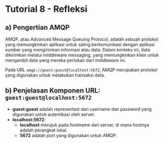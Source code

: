 
# Tutorial 8 - Refleksi

## a) Pengertian AMQP
AMQP, atau Advanced Message Queuing Protocol, adalah sebuah protokol yang memungkinkan aplikasi untuk saling berkomunikasi dengan aplikasi sumber yang mengirimkan informasi atau data. Dalam konteks ini, data dikirimkan melalui middleware messaging, yang memungkinkan klien untuk mengambil data yang mereka perlukan dari middleware ini.

Pada URL `amqp://guest:guest@localhost:5672`, AMQP merupakan protokol yang digunakan untuk melakukan transaksi data.

## b) Penjelasan Komponen URL: `guest:guest@localhost:5672`
- **guest:guest** adalah representasi dari username dan password yang digunakan untuk autentikasi oleh server.
- **localhost:5672**:
  - **localhost** merujuk pada hostname dari server, di mana hostnya adalah perangkat lokal.
  - **5672** adalah port yang digunakan untuk AMQP.
